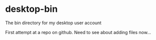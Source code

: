 # desktop-bin
The bin directory for my desktop user account

First attempt at a repo on github.  Need to see about adding files now...
